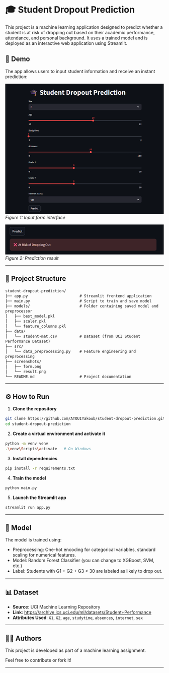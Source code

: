 # 🎓 Student Dropout Prediction

This project is a machine learning application designed to predict whether a student is at risk of dropping out based on their academic performance, attendance, and personal background. It uses a trained model and is deployed as an interactive web application using Streamlit.

## 🚀 Demo

The app allows users to input student information and receive an instant prediction:

![Form Screenshot](screenshots/form.png)
*Figure 1: Input form interface*

![Result Screenshot](screenshots/result.png)
*Figure 2: Prediction result*

---

## 📁 Project Structure

```
student-dropout-prediction/
├── app.py                       # Streamlit frontend application
├── main.py                      # Script to train and save model
├── models/                      # Folder containing saved model and preprocessor
│   ├── best_model.pkl
│   ├── scaler.pkl
│   └── feature_columns.pkl
├── data/
│   └── student-mat.csv          # Dataset (from UCI Student Performance Dataset)
├── src/
│   └── data_preprocessing.py    # Feature engineering and preprocessing
├── screenshots/
│   ├── form.png
│   └── result.png
└── README.md                    # Project documentation
```

---

## ⚙️ How to Run

1. **Clone the repository**  
```bash
git clone https://github.com/ATOUIYakoub/student-dropout-prediction.git
cd student-dropout-prediction
```

2. **Create a virtual environment and activate it**  
```bash
python -m venv venv
.\venv\Scripts\activate   # On Windows
```

3. **Install dependencies**  
```bash
pip install -r requirements.txt
```

4. **Train the model**  
```bash
python main.py
```

5. **Launch the Streamlit app**  
```bash
streamlit run app.py
```

---

## 🧠 Model

The model is trained using:

- Preprocessing: One-hot encoding for categorical variables, standard scaling for numerical features.
- Model: Random Forest Classifier (you can change to XGBoost, SVM, etc.)
- Label: Students with G1 + G2 + G3 < 30 are labeled as likely to drop out.

---

## 📊 Dataset

- **Source**: UCI Machine Learning Repository
- **Link**: https://archive.ics.uci.edu/ml/datasets/Student+Performance
- **Attributes Used**: `G1`, `G2`, `age`, `studytime`, `absences`, `internet`, `sex`

---

## 👨‍💻 Authors

This project is developed as part of a machine learning assignment.

Feel free to contribute or fork it!

---
    